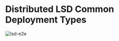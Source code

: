 # Distributed LSD Common Deployment Types

![lsd-e2e](http://www.plantuml.com/plantuml/proxy?cache=no&src=https://raw.github.com/lsd-consulting/.github/main/profile/lsd-e2e.puml)
